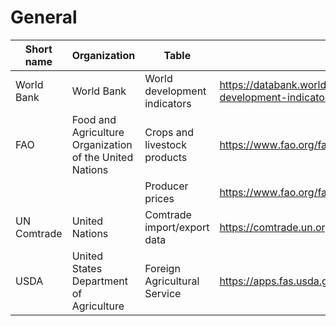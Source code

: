 # General

| Short name 	| Organization 												| Table 						| URL 																	| Date accessed 	|
| --- 			| --- 														| --- 							| --- 																	| --- 				|
| World Bank 	| World Bank 												| World development indicators 	| https://databank.worldbank.org/source/world-development-indicators 	| May 1, 2022 		|
| FAO 			| Food and Agriculture Organization of the United Nations 	| Crops and livestock products 	| https://www.fao.org/faostat/en/#data/QCL 								| Feb. 1, 2022 		|
| 				| 															| Producer prices 				| https://www.fao.org/faostat/en/#data/PP 								| Feb. 16, 2022 	|
| UN Comtrade 	| United Nations 											| Comtrade import/export data 	| https://comtrade.un.org/data/ 										| May 1, 2022 		|
| USDA 			| United States Department of Agriculture 					| Foreign Agricultural Service 	| https://apps.fas.usda.gov/gats/ExpressQuery1.aspx 					| Mar. 23, 2022 	|
